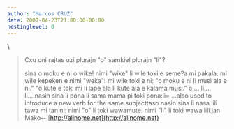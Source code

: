 ```yaml
---
author: "Marcos CRUZ"
date: 2007-04-23T21:00:00+00:00
nestinglevel: 0
---
```

\
> 
> Cxu oni rajtas uzi plurajn "o" samkiel plurajn "li"?
> 
> sina o moku e ni o wike!
> nimi "wike" li wile toki e seme?a mi pakala. mi wile kepeken e nimi "weka"!
> mi wile toki e ni:
> "o moku e ni li musi ala e ni."
> "o kute e toki mi li lape ala li kute ala e kalama musi."
> o.... li.... li....nasin sina li pona li sama mama pi toki pona:li= ...also used to introduce a new verb for the same subjecttaso nasin sina li nasa lili tawa mi tan ni: nimi "o" li toki wawamute. nimi "li" li toki wawa lili.jan Mako--
[http://alinome.net](http://alinome.net)